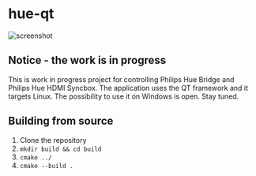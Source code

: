 # hue-qt
![screenshot](https://github.com/vchlum/hue-qt/blob/main/screenshot.png)

## Notice - the work is in progress
This is work in progress project for controlling Philips Hue Bridge and Philips Hue HDMI Syncbox. The application uses the QT framework and it targets Linux. The possibility to use it on Windows is open. Stay tuned.

## Building from source
 1. Clone the repository
 1. `mkdir build && cd build`
 1. `cmake ../`
 1. `cmake --build .`